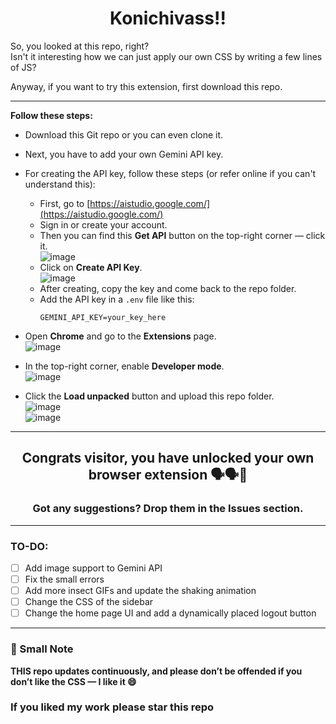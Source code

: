 <h1 align="center">Konichivass!!</h1>

So, you looked at this repo, right?  
Isn't it interesting how we can just apply our own CSS by writing a few lines of JS?

Anyway, if you want to try this extension, first download this repo.

---

**Follow these steps:**

- Download this Git repo or you can even clone it.  
- Next, you have to add your own Gemini API key.  
- For creating the API key, follow these steps (or refer online if you can't understand this):  
  - First, go to [https://aistudio.google.com/](https://aistudio.google.com/)
  - Sign in or create your account.
  - Then you can find this **Get API** button on the top-right corner — click it.  
    ![image](https://github.com/user-attachments/assets/3492ff89-a121-4347-b248-b1a2af94231a)
  - Click on **Create API Key**.  
    ![image](https://github.com/user-attachments/assets/fc3000b8-81b9-4c59-9597-bcad97f5c9b2)
  - After creating, copy the key and come back to the repo folder.
  - Add the API key in a `.env` file like this:  
    ```
    GEMINI_API_KEY=your_key_here
    ```

- Open **Chrome** and go to the **Extensions** page.  
  ![image](https://github.com/user-attachments/assets/9cf39eb2-cc61-4186-8df0-019ff426fd58)

- In the top-right corner, enable **Developer mode**.  
  ![image](https://github.com/user-attachments/assets/44f846d0-99df-4b9e-b30e-45e3a174afb0)

- Click the **Load unpacked** button and upload this repo folder.  
  ![image](https://github.com/user-attachments/assets/3caa3f87-0964-4bb4-9c3c-365843dd0195)  
  ![image](https://github.com/user-attachments/assets/a73758c3-9d0c-468d-9ed6-8460b84f7f21)

---

<h2 align="center">Congrats visitor, you have unlocked your own browser extension 🗣️🗣️🎊</h2>

<h3 align="center">Got any suggestions? Drop them in the Issues section.</h3>

---

### TO-DO:

- [ ] Add image support to Gemini API  
- [ ] Fix the small errors  
- [ ] Add more insect GIFs and update the shaking animation  
- [ ] Change the CSS of the sidebar  
- [ ] Change the home page UI and add a dynamically placed logout button  

---

### 📝 Small Note

**THIS repo updates continuously, and please don’t be offended if you don’t like the CSS — I like it 😄**

<h3>If you liked my work please star this repo</h3>
